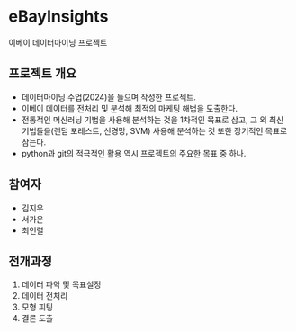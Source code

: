 # eBayInsights
이베이 데이터마이닝 프로젝트
## 프로젝트 개요
* 데이터마이닝 수업(2024)을 들으며 작성한 프로젝트.
* 이베이 데이터를 전처리 및 분석해 최적의 마케팅 해법을 도출한다.
* 전통적인 머신러닝 기법을 사용해 분석하는 것을 1차적인 목표로 삼고, 그 외 최신 기법들을(랜덤 포레스트, 신경망, SVM) 사용해 분석하는 것 또한 장기적인 목표로 삼는다.
* python과 git의 적극적인 활용 역시 프로젝트의 주요한 목표 중 하나.

## 참여자
* 김지우
* 서가은
* 최인렬

## 전개과정
1. 데이터 파악 및 목표설정
2. 데이터 전처리
3. 모형 피팅
4. 결론 도출
